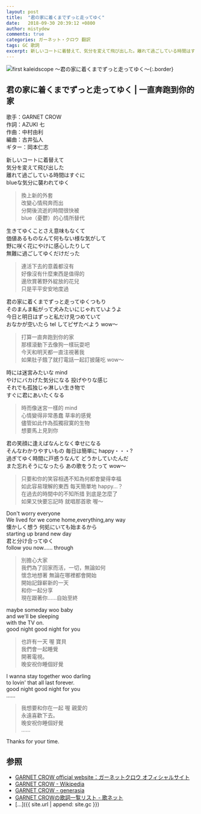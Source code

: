 ```yaml
---
layout: post
title:  "君の家に着くまでずっと走ってゆく"
date:   2018-09-30 20:39:12 +0800
author: mistydew
comments: true
categories: ガーネット・クロウ 翻訳
tags: GC 歌詞
excerpt: 新しいコートに着替えて、気分を変えて飛び出した。離れて過ごしている時間はすぐに、blueな気分に襲われてゆく。
---
```

![first kaleidscope 〜君の家に着くまでずっと走ってゆく〜](https://raw.githubusercontent.com/mistydew/gc2/master/cover/minial/MINIAL_first%20kaleidscope%20〜君の家に着くまでずっと走ってゆく〜.jpg){:.border}

## 君の家に着くまでずっと走ってゆく | 一直奔跑到你的家

歌手：GARNET CROW<br>
作詞：AZUKI 七<br>
作曲：中村由利<br>
編曲：古井弘人<br>
ギター：岡本仁志

新しいコートに着替えて<br>
気分を変えて飛び出した<br>
離れて過ごしている時間はすぐに<br>
blueな気分に襲われてゆく

> 換上新的外套<br>
> 改變心情飛奔而出<br>
> 分開後流逝的時間很快被<br>
> blue（憂鬱）的心情所替代

生きてゆくことさえ意味もなくて<br>
価値あるものなんて何もない様な気がして<br>
野に咲く花にやけに感心したりして<br>
無難に過ごしてゆくだけだった

> 連活下去的意義都沒有<br>
> 好像沒有什麼東西是值得的<br>
> 邊欣賞著野外綻放的花兒<br>
> 只是平平安安地度過

君の家に着くまでずっと走ってゆくつもり<br>
そのまんま転がって犬みたいにじゃれていようよ<br>
今日と明日はずっと私だけ見つめていて<br>
おなかが空いたら tel してピザたべよう wow〜

> 打算一直奔跑到你的家<br>
> 那樣滾動下去像狗一樣玩耍吧<br>
> 今天和明天都一直注視著我<br>
> 如果肚子餓了就打電話一起訂披薩吃 wow～

時には迷宮みたいな mind<br>
やけにバカげた気分になる 投げやりな感じ<br>
それでも孤独じゃ淋しい生き物で<br>
すぐに君にあいたくなる

> 時而像迷宮一樣的 mind<br>
> 心情變得非常愚蠢 草率的感覺<br>
> 儘管如此作為孤獨寂寞的生物<br>
> 想要馬上見到你

君の笑顔に逢えばなんとなく幸せになる<br>
そんなわかりやすいもの 毎日は簡単に happy・・・?<br>
過ぎてゆく時間に戸惑うなんて どうかしていたんだ<br>
また忘れそうになったら あの歌をうたって wow〜

> 只要和你的笑容相遇不知為何都會變得幸福<br>
> 如此容易理解的東西 每天簡單地 happy...？<br>
> 在過去的時間中的不知所措 到底是怎麼了<br>
> 如果又快要忘記時 就唱那首歌 喔～

Don't worry everyone<br>
We lived for we come home,everything,any way<br>
懐かしく想う 何処にいても始まるから<br>
starting up brand new day<br>
君と分け合ってゆく<br>
follow you now…… through

> 別擔心大家<br>
> 我們為了回家而活，一切，無論如何<br>
> 懷念地想著 無論在哪裡都會開始<br>
> 開始記錄嶄新的一天<br>
> 和你一起分享<br>
> 現在跟著你......自始至終

maybe someday woo baby<br>
and we'll be sleeping<br>
with the TV on.<br>
good night good night for you

> 也許有一天 喔 寶貝<br>
> 我們會一起睡覺<br>
> 開著電視。<br>
> 晚安祝你睡個好覺

I wanna stay together woo darling<br>
to lovin' that all last forever.<br>
good night good night for you<br>
……

> 我想要和你在一起 喔 親愛的<br>
> 永遠喜歡下去。<br>
> 晚安祝你睡個好覺<br>
> ......

Thanks for your time.

## 参照
* [GARNET CROW official website：ガーネットクロウ オフィシャルサイト](http://www.garnetcrow.com)
* [GARNET CROW - Wikipedia](https://ja.wikipedia.org/wiki/GARNET_CROW)
* [GARNET CROW - generasia](https://www.generasia.com/wiki/GARNET_CROW)
* [GARNET CROWの歌詞一覧リスト - 歌ネット](https://www.uta-net.com/artist/344)
* [...]({{ site.url | append: site.gc }})
